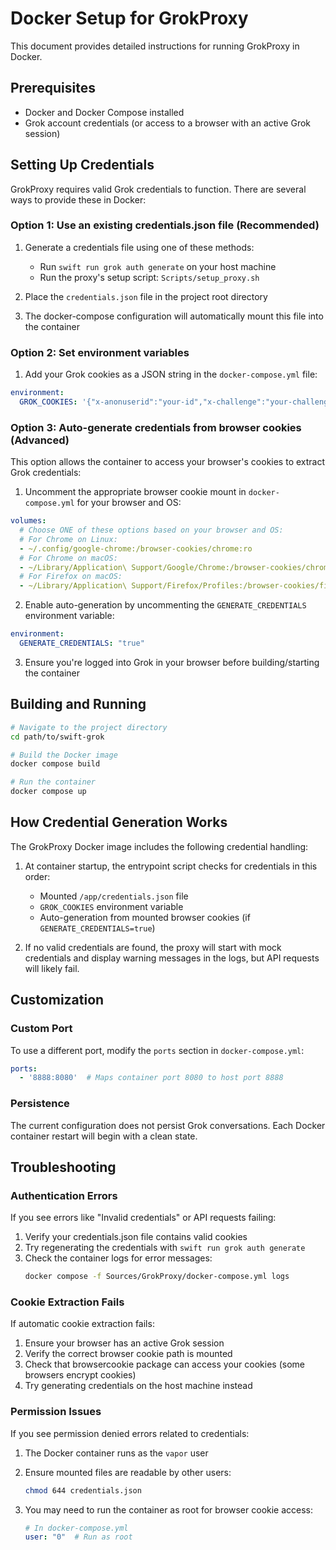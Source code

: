 # Docker Setup for GrokProxy

This document provides detailed instructions for running GrokProxy in Docker.

## Prerequisites

- Docker and Docker Compose installed
- Grok account credentials (or access to a browser with an active Grok session)

## Setting Up Credentials

GrokProxy requires valid Grok credentials to function. There are several ways to provide these in Docker:

### Option 1: Use an existing credentials.json file (Recommended)

1. Generate a credentials file using one of these methods:
   - Run `swift run grok auth generate` on your host machine
   - Run the proxy's setup script: `Scripts/setup_proxy.sh`

2. Place the `credentials.json` file in the project root directory

3. The docker-compose configuration will automatically mount this file into the container

### Option 2: Set environment variables

1. Add your Grok cookies as a JSON string in the `docker-compose.yml` file:

```yaml
environment:
  GROK_COOKIES: '{"x-anonuserid":"your-id","x-challenge":"your-challenge","x-signature":"your-signature","sso":"your-sso","sso-rw":"your-sso-rw"}'
```

### Option 3: Auto-generate credentials from browser cookies (Advanced)

This option allows the container to access your browser's cookies to extract Grok credentials:

1. Uncomment the appropriate browser cookie mount in `docker-compose.yml` for your browser and OS:

```yaml
volumes:
  # Choose ONE of these options based on your browser and OS:
  # For Chrome on Linux:
  - ~/.config/google-chrome:/browser-cookies/chrome:ro
  # For Chrome on macOS:
  - ~/Library/Application\ Support/Google/Chrome:/browser-cookies/chrome:ro
  # For Firefox on macOS:
  - ~/Library/Application\ Support/Firefox/Profiles:/browser-cookies/firefox:ro
```

2. Enable auto-generation by uncommenting the `GENERATE_CREDENTIALS` environment variable:

```yaml
environment:
  GENERATE_CREDENTIALS: "true"
```

3. Ensure you're logged into Grok in your browser before building/starting the container

## Building and Running

```bash
# Navigate to the project directory
cd path/to/swift-grok

# Build the Docker image
docker compose build

# Run the container
docker compose up
```

## How Credential Generation Works

The GrokProxy Docker image includes the following credential handling:

1. At container startup, the entrypoint script checks for credentials in this order:
   - Mounted `/app/credentials.json` file
   - `GROK_COOKIES` environment variable
   - Auto-generation from mounted browser cookies (if `GENERATE_CREDENTIALS=true`)

2. If no valid credentials are found, the proxy will start with mock credentials
   and display warning messages in the logs, but API requests will likely fail.

## Customization

### Custom Port

To use a different port, modify the `ports` section in `docker-compose.yml`:

```yaml
ports:
  - '8888:8080'  # Maps container port 8080 to host port 8888
```

### Persistence

The current configuration does not persist Grok conversations. Each Docker container restart will begin with a clean state.

## Troubleshooting

### Authentication Errors

If you see errors like "Invalid credentials" or API requests failing:

1. Verify your credentials.json file contains valid cookies
2. Try regenerating the credentials with `swift run grok auth generate`
3. Check the container logs for error messages:
   ```bash
   docker compose -f Sources/GrokProxy/docker-compose.yml logs
   ```

### Cookie Extraction Fails

If automatic cookie extraction fails:

1. Ensure your browser has an active Grok session
2. Verify the correct browser cookie path is mounted
3. Check that browsercookie package can access your cookies (some browsers encrypt cookies)
4. Try generating credentials on the host machine instead

### Permission Issues

If you see permission denied errors related to credentials:

1. The Docker container runs as the `vapor` user
2. Ensure mounted files are readable by other users:
   ```bash
   chmod 644 credentials.json
   ```

3. You may need to run the container as root for browser cookie access:
   ```yaml
   # In docker-compose.yml
   user: "0"  # Run as root
   ``` 